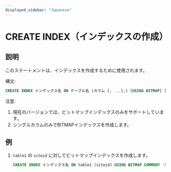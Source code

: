 ```yaml
---
displayed_sidebar: "Japanese"
---
```


# CREATE INDEX（インデックスの作成）

## 説明

このステートメントは、インデックスを作成するために使用されます。

構文:

```sql
CREATE INDEX インデックス名 ON テーブル名 (カラム [, ...],) [USING BITMAP] [COMMENT 'balabala']
```

注意:

1. 現在のバージョンでは、ビットマップインデックスのみをサポートしています。
2. シングルカラムのみでBITMAPインデックスを作成します。

## 例

1. `table1` の `siteid` に対してビットマップインデックスを作成します。

    ```sql
    CREATE INDEX インデックス名 ON table1 (siteid) USING BITMAP COMMENT 'balabala';
    ```
